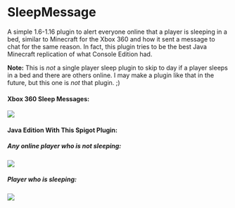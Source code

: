 # SleepMessage
A simple 1.6-1.16 plugin to alert everyone online that a player is sleeping in a bed, similar to Minecraft for the Xbox 360 and how it sent a message to chat for the same reason.
In fact, this plugin tries to be the best Java Minecraft replication of what Console Edition had.

**Note:** This is _not_ a single player sleep plugin to skip to day if a player sleeps in a bed and there are others online. I may make a plugin like that in the future, but this one is _not_ that plugin. ;)

#### Xbox 360 Sleep Messages:<br>
![](https://i.ytimg.com/vi/oinbQVRNNII/maxresdefault.jpg)

#### Java Edition With This Spigot Plugin:<br>
##### Any online player who is not sleeping:<br>
![](https://i.imgur.com/WrWrRl3.png)
##### Player who is sleeping:<br>
![](https://i.imgur.com/xEI4Lvf.png)
